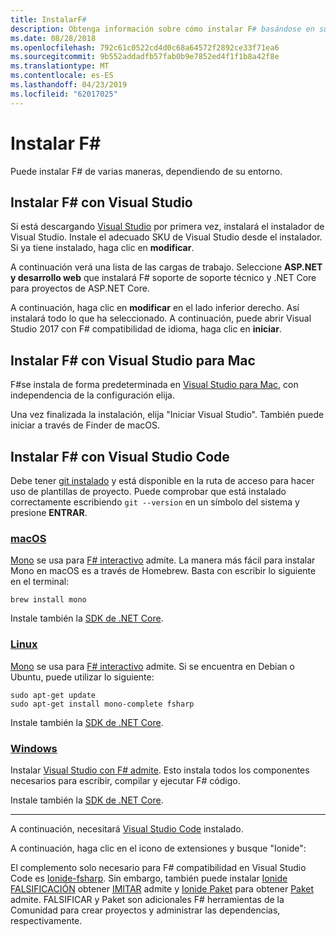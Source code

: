 ```yaml
---
title: InstalarF#
description: Obtenga información sobre cómo instalar F# basándose en su entorno.
ms.date: 08/28/2018
ms.openlocfilehash: 792c61c0522cd4d0c68a64572f2892ce33f71ea6
ms.sourcegitcommit: 9b552addadfb57fab0b9e7852ed4f1f1b8a42f8e
ms.translationtype: MT
ms.contentlocale: es-ES
ms.lasthandoff: 04/23/2019
ms.locfileid: "62017025"
---
```

# <a name="install-f"></a>Instalar F\#

Puede instalar F# de varias maneras, dependiendo de su entorno.

## <a name="install-f-with-visual-studio"></a>Instalar F# con Visual Studio

Si está descargando [Visual Studio](https://visualstudio.microsoft.com/vs/?utm_medium=microsoft&utm_source=docs.microsoft.com&utm_campaign=inline+link) por primera vez, instalará el instalador de Visual Studio. Instale el adecuado SKU de Visual Studio desde el instalador. Si ya tiene instalado, haga clic en **modificar**.

A continuación verá una lista de las cargas de trabajo. Seleccione **ASP.NET y desarrollo web** que instalará F# soporte de soporte técnico y .NET Core para proyectos de ASP.NET Core.

A continuación, haga clic en **modificar** en el lado inferior derecho.  Así instalará todo lo que ha seleccionado. A continuación, puede abrir Visual Studio 2017 con F# compatibilidad de idioma, haga clic en **iniciar**.

## <a name="install-f-with-visual-studio-for-mac"></a>Instalar F# con Visual Studio para Mac

F#se instala de forma predeterminada en [Visual Studio para Mac](https://visualstudio.microsoft.com/vs/mac/?utm_medium=microsoft&utm_source=docs.microsoft.com&utm_campaign=inline+link), con independencia de la configuración elija.

Una vez finalizada la instalación, elija "Iniciar Visual Studio". También puede iniciar a través de Finder de macOS.

## <a name="install-f-with-visual-studio-code"></a>Instalar F# con Visual Studio Code

Debe tener [git instalado](https://git-scm.com/download) y está disponible en la ruta de acceso para hacer uso de plantillas de proyecto. Puede comprobar que está instalado correctamente escribiendo `git --version` en un símbolo del sistema y presione **ENTRAR**.

### <a name="macostabmacos"></a>[macOS](#tab/macos)

[Mono](https://www.mono-project.com) se usa para [ F# interactivo](../tutorials/fsharp-interactive/index.md) admite. La manera más fácil para instalar Mono en macOS es a través de Homebrew. Basta con escribir lo siguiente en el terminal:

```console
brew install mono
```

Instale también la [SDK de .NET Core](https://www.microsoft.com/net/download).

### <a name="linuxtablinux"></a>[Linux](#tab/linux)

[Mono](https://www.mono-project.com) se usa para [ F# interactivo](../tutorials/fsharp-interactive/index.md) admite. Si se encuentra en Debian o Ubuntu, puede utilizar lo siguiente:

```console
sudo apt-get update
sudo apt-get install mono-complete fsharp
```

Instale también la [SDK de .NET Core](https://www.microsoft.com/net/download).

### <a name="windowstabwindows"></a>[Windows](#tab/windows)

Instalar [Visual Studio con F# admite](#install-f-with-visual-studio). Esto instala todos los componentes necesarios para escribir, compilar y ejecutar F# código.

Instale también la [SDK de .NET Core](https://www.microsoft.com/net/download/).

---

A continuación, necesitará [Visual Studio Code](https://code.visualstudio.com) instalado.

A continuación, haga clic en el icono de extensiones y busque "Ionide":

El complemento solo necesario para F# compatibilidad en Visual Studio Code es [Ionide-fsharp](https://marketplace.visualstudio.com/items?itemName=Ionide.Ionide-fsharp). Sin embargo, también puede instalar [Ionide FALSIFICACIÓN](https://marketplace.visualstudio.com/items?itemName=Ionide.Ionide-FAKE) obtener [IMITAR](https://fsharp.github.io/FAKE/) admite y [Ionide Paket](https://marketplace.visualstudio.com/items?itemName=Ionide.Ionide-Paket) para obtener [Paket](https://fsprojects.github.io/Paket/) admite. FALSIFICAR y Paket son adicionales F# herramientas de la Comunidad para crear proyectos y administrar las dependencias, respectivamente.
